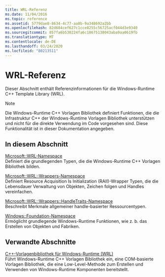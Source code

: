 ```yaml
---
title: WRL-Referenz
ms.date: 11/04/2016
ms.topic: reference
ms.assetid: 5779dae8-8634-4c77-aa8b-9a348692a2bb
ms.openlocfilehash: 82d684cef627c1cce8255c56725acf044d3e9340
ms.sourcegitcommit: 857fa6b530224fa6c18675138043aba9aa0619fb
ms.translationtype: MT
ms.contentlocale: de-DE
ms.lasthandoff: 03/24/2020
ms.locfileid: "80213511"
---
```

# <a name="wrl-reference"></a>WRL-Referenz

Dieser Abschnitt enthält Referenzinformationen für die Windows-Runtime C++ Template Library (WRL).

> [!NOTE]
> Die Windows-Runtime C++ Vorlagen Bibliothek definiert Funktionen, die die Infrastruktur C++ der Windows-Runtime Vorlagen Bibliothek unterstützen und nicht für die direkte Verwendung im Code vorgesehen sind. Diese Funktionalität ist in dieser Dokumentation angegeben.

## <a name="in-this-section"></a>In diesem Abschnitt

[Microsoft::WRL-Namespace](microsoft-wrl-namespace.md)<br/>
Definiert die grundlegenden Typen, die die Windows-Runtime C++ Vorlagen Bibliothek bilden.

[Microsoft::WRL::Wrappers-Namespace](microsoft-wrl-wrappers-namespace.md)<br/>
Definiert Resource Acquisition Is Initialization (RAII)-Wrapper Typen, die die Lebensdauer Verwaltung von Objekten, Zeichen folgen und Handles vereinfachen.

[Microsoft::WRL::Wrappers::HandleTraits-Namespace](microsoft-wrl-wrappers-handletraits-namespace.md)<br/>
Beschreibt Merkmale allgemeiner handle-basierter Ressourcentypen.

[Windows::Foundation-Namespace](windows-foundation-namespace.md)<br/>
Ermöglicht grundlegende Windows-Runtime Funktionen, wie z. b. das Erstellen von Objekten und Fabriken.

## <a name="related-sections"></a>Verwandte Abschnitte

[C++-Vorlagenbibliothek für Windows-Runtime (WRL)](windows-runtime-cpp-template-library-wrl.md)<br/>
Führt Windows-Runtime C++ Vorlagen Bibliothek ein, eine COM-basierte Vorlagen Bibliothek, die eine Low-Level-Methode zum Erstellen und Verwenden von Windows-Runtime Komponenten bereitstellt.
